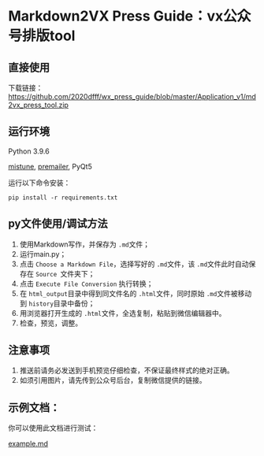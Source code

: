 # Markdown2VX Press Guide：vx公众号排版tool


## 直接使用

下载链接：https://github.com/2020dfff/wx_press_guide/blob/master/Application_v1/md2vx_press_tool.zip

## 运行环境

Python 3.9.6

[mistune](https://github.com/lepture/mistune),
[premailer](https://github.com/peterbe/premailer),
PyQt5

运行以下命令安装：

``pip install -r requirements.txt``

## py文件使用/调试方法

1. 使用Markdown写作，并保存为 `.md`文件；
2. 运行main.py；
3. 点击 `Choose a Markdown File`，选择写好的 `.md`文件，该 `.md`文件此时自动保存在 `Source `文件夹下；
4. 点击 `Execute File Conversion` 执行转换；
5. 在 `html_output`目录中得到同文件名的 `.html`文件，同时原始 `.md`文件被移动到 `history`目录中备份；
6. 用浏览器打开生成的 `.html`文件，全选复制，粘贴到微信编辑器中。
7. 检查，预览，调整。

## 注意事项

1. 推送前请务必发送到手机预览仔细检查，不保证最终样式的绝对正确。
2. 如须引用图片，请先传到公众号后台，复制微信提供的链接。

## 示例文档：

你可以使用此文档进行测试：

[example.md](https://github.com/insula1701/maxpress/blob/master/temp/example.md)
